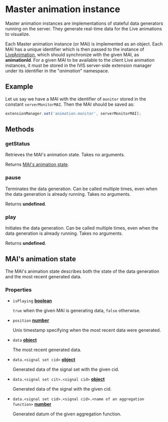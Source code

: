 # Master animation instance

Master animation instances are implementations of stateful data
generators running on the server. They generate real-time data for the
Live animations to visualize.

Each Master animation instance (or MAI) is implemented as an object.  Each MAI
has a unique identifier which is then passed to the instance of
[LiveAnimation](./LiveAnimation.md#liveanimation), which should synchronize with
the given MAI, as **animationId**. For a given MAI to be available to the client
Live animation instances, it must be stored in the IVIS server-side extension
manager under its identifier in the "*animation*" namespace.

## Example

Let us say we have a MAI with the identifier of `monitor` stored in the constant
`serverMonitorMAI`. Then the MAI should be saved as:

```JavaScript
extensionManager.set('animation.monitor', serverMonitorMAI);
```

## Methods
### getStatus

  Retrieves the MAI's animation state. Takes no arguments.

Returns [MAI's animation state](#mais-animation-state).

### pause

  Terminates the data generation. Can be called multiple times, even when the
  data generation is already running. Takes no arguments.

Returns **undefined**.

### play

  Initiates the data generation. Can be called multiple times, even when the
  data generation is already running. Takes no arguments.

Returns **undefined**.

## MAI's animation state

The MAI's animation state describes both the state of the data
generation and the most recent generated data.

### Properties

- `isPlaying` **[boolean][1]**

  `true` when the given MAI is generating data, `false` otherwise.

- `position` **[number][2]**

  Unix timestamp specifying when the most recent data were generated.

- `data` **[object][3]**

  The most recent generated data.

- `data.<signal set cid>` **[object][3]**

  Generated data of the signal set with the given cid.

- `data.<signal set cit>.<signal cid>` **[object][3]**

  Generated data of the signal with the given cid.

- `data.<signal set cid>.<signal cid>.<name of an aggregation function>` **[number][2]**

  Generated datum of the given aggregation function.


[1]: https://developer.mozilla.org/docs/Web/JavaScript/Reference/Global_Objects/Boolean

[2]: https://developer.mozilla.org/docs/Web/JavaScript/Reference/Global_Objects/Number

[3]: https://developer.mozilla.org/docs/Web/JavaScript/Reference/Global_Objects/Object

[4]: https://developer.mozilla.org/docs/Web/JavaScript/Reference/Statements/function

[5]: https://developer.mozilla.org/docs/Web/JavaScript/Reference/Global_Objects/String
